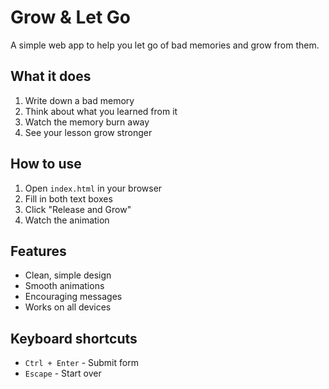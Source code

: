 # Grow & Let Go

A simple web app to help you let go of bad memories and grow from them.

## What it does

1. Write down a bad memory
2. Think about what you learned from it
3. Watch the memory burn away
4. See your lesson grow stronger

## How to use

1. Open `index.html` in your browser
2. Fill in both text boxes
3. Click "Release and Grow"
4. Watch the animation

## Features

- Clean, simple design
- Smooth animations
- Encouraging messages
- Works on all devices

## Keyboard shortcuts

- `Ctrl + Enter` - Submit form
- `Escape` - Start over

